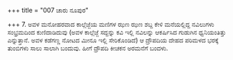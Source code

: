 +++
title = "007 ಚಾರು ನೂಪುರ"

+++
7. ಅವಳ ಮನೋಹರವಾದ ಕಾಲ್ಗೆಜ್ಜೆಯ ಮಣಿಗಳ ಝಣ ಝಣ ಶಬ್ದ ಕೇಳಿ ಮನೆಯಲ್ಲಿದ್ದ ನವಿಲುಗಳು ಸಂಭ್ರಮದಿಂದ ಕುಣಿದಾಡಿದುವು (ಅವಳ ಕಾಲ್ಗೆಜ್ಜೆ  ಸದ್ದನ್ನು ಕವಿ ಇಲ್ಲಿ ನವಿಲನ್ನು ಆಕರ್ಷಿಸಿದ ಗುಡುಗಿನ ಧ್ವನಿಯಂತಿತ್ತು ಎನ್ನುತ್ತಾನೆ. ಅವಳ ಕಡೆಗಣ್ಣ ನೋಟದ ಮೀನೂ ಇಲ್ಲಿ ಸೇರಿಕೊಂಡಿದೆ) ಆ ದ್ರೌಪದಿಯ ದೇಹದ ಪರಿಮಳದ ಭರಕ್ಕೆ ತುಂಬಿಗಳು ಸಾಲು ಸಾಲಾಗಿ ಬಂದುವು.  ಹೀಗೆ ದ್ರೌಪದಿ ಕೀಚಕನ ಅರಮನೆಗೆ ಬಂದಳು.